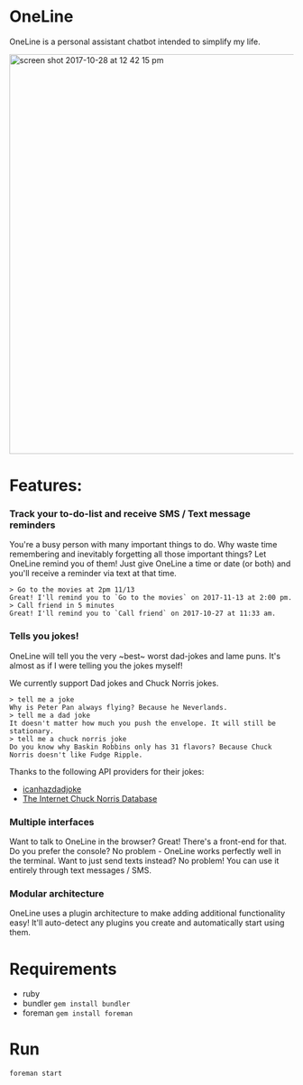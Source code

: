 # OneLine

OneLine is a personal assistant chatbot intended to simplify my life.

<img width="709" alt="screen shot 2017-10-28 at 12 42 15 pm" src="https://user-images.githubusercontent.com/1077095/32137894-79460be4-bbdd-11e7-84ed-2ca606ac63be.png">

# Features:

### Track your to-do-list and receive SMS / Text message reminders
You're a busy person with many important things to do. Why waste time remembering and inevitably forgetting all those important things? Let OneLine remind you of them! Just give OneLine a time or date (or both) and you'll receive a reminder via text at that time.

```
> Go to the movies at 2pm 11/13
Great! I'll remind you to `Go to the movies` on 2017-11-13 at 2:00 pm.
> Call friend in 5 minutes
Great! I'll remind you to `Call friend` on 2017-10-27 at 11:33 am.
```


### Tells you jokes!
OneLine will tell you the very ~best~ worst dad-jokes and lame puns. It's almost as if I were telling you the jokes myself!

We currently support Dad jokes and Chuck Norris jokes.
```
> tell me a joke
Why is Peter Pan always flying? Because he Neverlands.
> tell me a dad joke
It doesn't matter how much you push the envelope. It will still be stationary.
> tell me a chuck norris joke
Do you know why Baskin Robbins only has 31 flavors? Because Chuck Norris doesn't like Fudge Ripple.
```

Thanks to the following API providers for their jokes:
* [icanhazdadjoke](https://icanhazdadjoke.com)
* [The Internet Chuck Norris Database](http://www.icndb.com/)

### Multiple interfaces
Want to talk to OneLine in the browser? Great! There's a front-end for that. Do you prefer the console? No problem - OneLine works perfectly well in the terminal. Want to just send texts instead? No problem! You can use it entirely through text messages / SMS.

### Modular architecture
OneLine uses a plugin architecture to make adding additional functionality easy! It'll auto-detect any plugins you create and automatically start using them.


# Requirements
* ruby
* bundler `gem install bundler`
* foreman `gem install foreman`

# Run
`foreman start`
